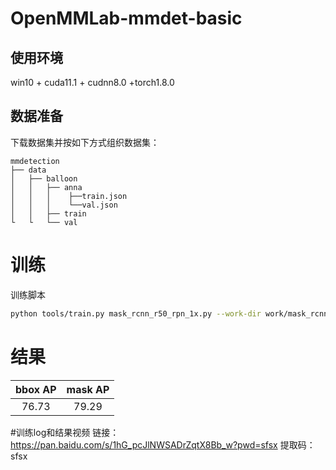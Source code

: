 # OpenMMLab-mmdet-basic
## 使用环境
win10 + cuda11.1 + cudnn8.0 +torch1.8.0

## 数据准备
下载数据集并按如下方式组织数据集：
```shell
mmdetection
├── data
│   ├── balloon
│   │   ├── anna
│   │   │    ├──train.json
│   │   │    └──val.json
│   │   ├── train
└   └   └── val
```
# 训练
训练脚本
```bash
python tools/train.py mask_rcnn_r50_rpn_1x.py --work-dir work/mask_rcnn_r50_fpn_1x
```
# 结果
| bbox AP | mask AP |
| :----:  | :-----: |
|  76.73  |  79.29  |

#训练log和结果视频
链接：https://pan.baidu.com/s/1hG_pcJlNWSADrZqtX8Bb_w?pwd=sfsx 
提取码：sfsx
